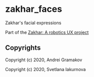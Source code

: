 # zakhar_faces

Zakhar's facial expressions

Part of the [Zakhar: A robotics UX project](https://github.com/an-dr/zakhar)

## Copyrights

Copyright (c) 2020, Andrei Gramakov

Copyright (c) 2020, Svetlana Iakurnova
